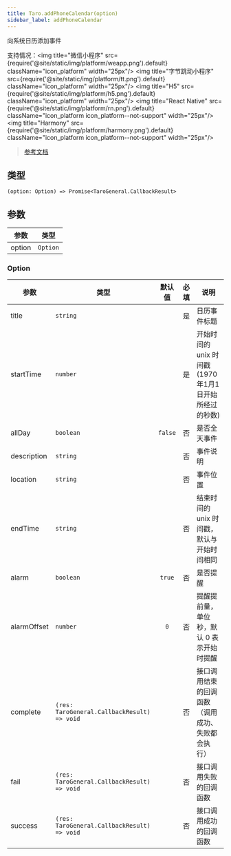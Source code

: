 ```yaml
---
title: Taro.addPhoneCalendar(option)
sidebar_label: addPhoneCalendar
---
```


向系统日历添加事件

支持情况：<img title="微信小程序" src={require('@site/static/img/platform/weapp.png').default} className="icon_platform" width="25px"/> <img title="字节跳动小程序" src={require('@site/static/img/platform/tt.png').default} className="icon_platform" width="25px"/> <img title="H5" src={require('@site/static/img/platform/h5.png').default} className="icon_platform" width="25px"/> <img title="React Native" src={require('@site/static/img/platform/rn.png').default} className="icon_platform icon_platform--not-support" width="25px"/> <img title="Harmony" src={require('@site/static/img/platform/harmony.png').default} className="icon_platform icon_platform--not-support" width="25px"/>

> [参考文档](https://developers.weixin.qq.com/miniprogram/dev/api/device/calendar/wx.addPhoneCalendar.html)

## 类型

```tsx
(option: Option) => Promise<TaroGeneral.CallbackResult>
```

## 参数

| 参数 | 类型 |
| --- | --- |
| option | `Option` |

### Option

| 参数 | 类型 | 默认值 | 必填 | 说明 |
| --- | --- | :---: | :---: | --- |
| title | `string` |  | 是 | 日历事件标题 |
| startTime | `number` |  | 是 | 开始时间的 unix 时间戳 (1970年1月1日开始所经过的秒数) |
| allDay | `boolean` | `false` | 否 | 是否全天事件 |
| description | `string` |  | 否 | 事件说明 |
| location | `string` |  | 否 | 事件位置 |
| endTime | `string` |  | 否 | 结束时间的 unix 时间戳，默认与开始时间相同 |
| alarm | `boolean` | `true` | 否 | 是否提醒 |
| alarmOffset | `number` | `0` | 否 | 提醒提前量，单位秒，默认 0 表示开始时提醒 |
| complete | `(res: TaroGeneral.CallbackResult) => void` |  | 否 | 接口调用结束的回调函数（调用成功、失败都会执行） |
| fail | `(res: TaroGeneral.CallbackResult) => void` |  | 否 | 接口调用失败的回调函数 |
| success | `(res: TaroGeneral.CallbackResult) => void` |  | 否 | 接口调用成功的回调函数 |
